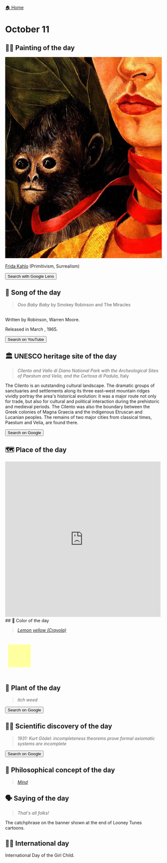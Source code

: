 
[🏠 Home](../../index.md)

# October 11

## 🧑‍🎨 Painting of the day

<img width="600" src="../img/Frida_Kahlo_1.jpg">

[Frida Kahlo](http://en.wikipedia.org/wiki/Frida_Kahlo) (Primitivism, Surrealism)

<button class="btn btn-success"
onclick=" window.open('https://lens.google.com/uploadbyurl?url=https://iretes.github.io/one-a-day/data/img/Frida_Kahlo_1.jpg','_blank')">
Search with Google Lens
</button>

## 🎼 Song of the day

> *Ooo Baby Baby*
by Smokey Robinson and The Miracles

<br />Written by Robinson, Warren Moore.

Released in March , 1965.

<button class="btn btn-success"
onclick=" window.open('http://www.youtube.com/search?q=Ooo Baby Baby by Smokey Robinson and The Miracles','_blank')">
Search on YouTube
</button>

## 🏛️ UNESCO heritage site of the day

> *Cilento and Vallo di Diano National Park with the Archeological Sites of Paestum and Velia, and the Certosa di Padula*, Italy

<p>The Cilento is an outstanding cultural landscape. The dramatic groups of sanctuaries and settlements along its three east–west mountain ridges vividly portray the area's historical evolution: it was a major route not only for trade, but also for cultural and political interaction during the prehistoric and medieval periods. The Cilento was also the boundary between the Greek colonies of Magna Graecia and the indigenous Etruscan and Lucanian peoples. The remains of two major cities from classical times, Paestum and Velia, are found there.</p>

<button class="btn btn-success"
onclick=" window.open('http://www.google.com/search?q=Cilento and Vallo di Diano National Park with the Archeological Sites of Paestum and Velia, and the Certosa di Padula','_blank')">
Search on Google
</button>

## 🗺️ Place of the day

<iframe
src="https://www.mapcrunch.com"
name="mapcrunch"
width="500"
height="500"
allowTransparency="true"
scrolling="no"
frameborder="0"
>
</iframe>
## 🎨 Color of the day

> *[Lemon yellow (Crayola)](https://en.wikipedia.org/wiki/Lemon_(color)#Lemon_yellow_(Crayola))*

<div style="color:#FFFF9F; font-size: 100px;">&#9632;</div>

## 🌿 Plant of the day

> *itch weed*

<button class="btn btn-success"
onclick=" window.open('http://www.google.com/search?q=itch weed','_blank')">
Search on Google
</button>

## 🧑‍🔬 Scientific discovery of the day

> *1931: Kurt Gödel: incompleteness theorems prove formal axiomatic systems are incomplete*

<button class="btn btn-success"
onclick=" window.open('http://www.google.com/search?q=1931: Kurt Gödel: incompleteness theorems prove formal axiomatic systems are incomplete','_blank')">
Search on Google
</button>

## 💭 Philosophical concept of the day

> *[Mind](https://en.wikipedia.org/wiki/Mind)*

## 🗣️ Saying of the day

> *That's all folks!*

The catchphrase on the
banner shown at the end of Looney Tunes cartoons.

## 🏳️‍🌈 International day

International Day of the Girl Child.